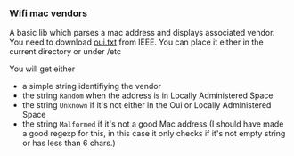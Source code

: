### Wifi mac vendors

A basic lib which parses a mac address and displays associated vendor.
You need to download [oui.txt](standards-oui.ieee.org/oui.txt) from IEEE. You can place it either in the current directory or under /etc

You will get either

* a simple string identifiying the vendor
* the string `Random` when the address is in Locally Administered Space
* the string `Unknown` if it's not either in the Oui or Locally Administered Space
* the string `Malformed` if it's not a good Mac address (I should have made a good regexp for this, in this case it only checks if it's not empty string or has less than 6 chars.)
